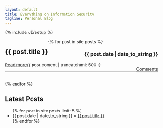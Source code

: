 ```yaml
---
layout: default
title: Everything on Information Security
tagline: Personal Blog
---
```

{% include JB/setup %}

<div class="posts">
  <div class="span14">  
  {% for post in site.posts %}
  
  <div style="float: left">
    <h2>
      {{ post.title }}
    </h2>
  </div>
  <div style="float:right">
    <h3>
      {{ post.date | date_to_string }}
    </h3>
  </div>
  <div style="clear: both"></div>

  <div style="display: inline">
      {{ post.content | truncatehtml: 500 }}
        <a href="{{ post.url }}" style="float: left;">Read more</a>
      <p style="float: right">
        <a href='{{post.url}}#disqus_thread'>Comments</a>
      </p>
  </div> <hr/><br/>
  {% endfor %}
  </div>
</div>


## Latest Posts

<ul class="posts">
  {% for post in site.posts limit: 5 %}
    <li><span>{{ post.date | date_to_string }}</span> &raquo; <a href="{{ BASE_PATH }}{{ post.url }}">{{ post.title }}</a></li>
  {% endfor %}
</ul>



